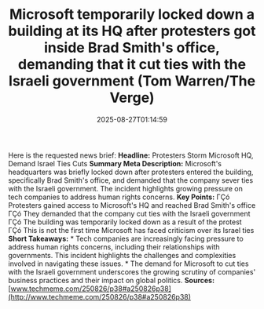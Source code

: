 ﻿---
title: "Microsoft temporarily locked down a building at its HQ after protesters got inside Brad Smith's office, demanding that it cut ties with the Israeli government (Tom Warren/The Verge)"
date: "2025-08-27T01:14:59"
category: "Markets"
summary: ""
slug: "microsoft temporarily locked down a building at its hq after"
source_urls:
  - "http://www.techmeme.com/250826/p38#a250826p38"
seo:
  title: "Microsoft temporarily locked down a building at its HQ after protesters got inside Brad Smith's office, demanding that it cut ties with the Israeli government (Tom Warren/The Verge) | Hash n Hedge"
  description: ""
  keywords: ["news", "markets", "brief"]
---
Here is the requested news brief:  **Headline:** Protesters Storm Microsoft HQ, Demand Israel Ties Cuts  **Summary Meta Description:** Microsoft's headquarters was briefly locked down after protesters entered the building, specifically Brad Smith's office, and demanded that the company sever ties with the Israeli government. The incident highlights growing pressure on tech companies to address human rights concerns.  **Key Points:**  ΓÇó Protesters gained access to Microsoft's HQ and reached Brad Smith's office ΓÇó They demanded that the company cut ties with the Israeli government ΓÇó The building was temporarily locked down as a result of the protest ΓÇó This is not the first time Microsoft has faced criticism over its Israel ties  **Short Takeaways:**  * Tech companies are increasingly facing pressure to address human rights concerns, including their relationships with governments. This incident highlights the challenges and complexities involved in navigating these issues. * The demand for Microsoft to cut ties with the Israeli government underscores the growing scrutiny of companies' business practices and their impact on global politics.  **Sources:** [www.techmeme.com/250826/p38#a250826p38](http://www.techmeme.com/250826/p38#a250826p38) 
